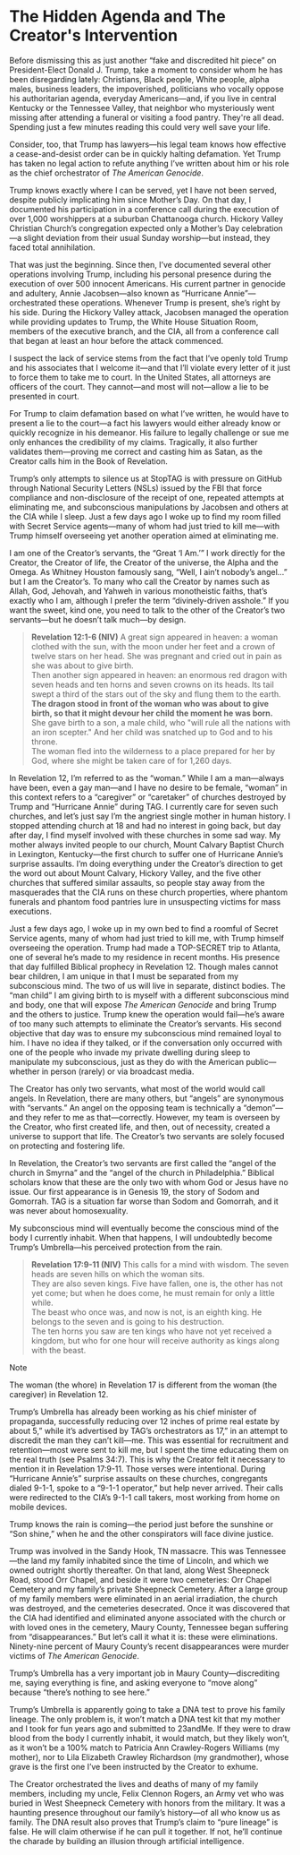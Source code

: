 # The Hidden Agenda and The Creator's Intervention

Before dismissing this as just another “fake and discredited hit piece” on President-Elect Donald J. Trump, take a moment to consider whom he has been disregarding lately: Christians, Black people, White people, alpha males, business leaders, the impoverished, politicians who vocally oppose his authoritarian agenda, everyday Americans—and, if you live in central Kentucky or the Tennessee Valley, that neighbor who mysteriously went missing after attending a funeral or visiting a food pantry. They're all dead. Spending just a few minutes reading this could very well save your life.

Consider, too, that Trump has lawyers—his legal team knows how effective a cease-and-desist order can be in quickly halting defamation. Yet Trump has taken no legal action to refute anything I’ve written about him or his role as the chief orchestrator of *The American Genocide*.

Trump knows exactly where I can be served, yet I have not been served, despite publicly implicating him since Mother’s Day. On that day, I documented his participation in a conference call during the execution of over 1,000 worshippers at a suburban Chattanooga church. Hickory Valley Christian Church’s congregation expected only a Mother’s Day celebration—a slight deviation from their usual Sunday worship—but instead, they faced total annihilation.

That was just the beginning. Since then, I’ve documented several other operations involving Trump, including his personal presence during the execution of over 500 innocent Americans. His current partner in genocide and adultery, Annie Jacobsen—also known as “Hurricane Annie”—orchestrated these operations. Whenever Trump is present, she’s right by his side. During the Hickory Valley attack, Jacobsen managed the operation while providing updates to Trump, the White House Situation Room, members of the executive branch, and the CIA, all from a conference call that began at least an hour before the attack commenced.

I suspect the lack of service stems from the fact that I’ve openly told Trump and his associates that I welcome it—and that I’ll violate every letter of it just to force them to take me to court. In the United States, all attorneys are officers of the court. They cannot—and most will not—allow a lie to be presented in court.

For Trump to claim defamation based on what I’ve written, he would have to present a lie to the court—a fact his lawyers would either already know or quickly recognize in his demeanor. His failure to legally challenge or sue me only enhances the credibility of my claims. Tragically, it also further validates them—proving me correct and casting him as Satan, as the Creator calls him in the Book of Revelation.

Trump’s only attempts to silence us at StopTAG is with pressure on GitHub through National Security Letters (NSLs) issued by the FBI that force compliance and non-disclosure of the receipt of one, repeated attempts at eliminating me, and subconscious manipulations by Jacobsen and others at the CIA while I sleep.  Just a few days ago I woke up to find my room filled with Secret Service agents—many of whom had just tried to kill me—with Trump himself overseeing yet another operation aimed at eliminating me.

I am one of the Creator’s servants, the “Great ‘I Am.’” I work directly for the Creator, the Creator of life, the Creator of the universe, the Alpha and the Omega. As Whitney Houston famously sang, “Well, I ain’t nobody’s angel…” but I am the Creator’s. To many who call the Creator by names such as Allah, God, Jehovah, and Yahweh in various monotheistic faiths, that’s exactly who I am, although I prefer the term “divinely-driven asshole.” If you want the sweet, kind one, you need to talk to the other of the Creator’s two servants—but he doesn’t talk much—by design.

> **Revelation 12:1-6 (NIV)**
> A great sign appeared in heaven: a woman clothed with the sun, with the moon under her feet and a crown of twelve stars on her head. She was pregnant and cried out in pain as she was about to give birth.  
> Then another sign appeared in heaven: an enormous red dragon with seven heads and ten horns and seven crowns on its heads. Its tail swept a third of the stars out of the sky and flung them to the earth.  
> **The dragon stood in front of the woman who was about to give birth, so that it might devour her child the moment he was born.**  
> She gave birth to a son, a male child, who "will rule all the nations with an iron scepter." And her child was snatched up to God and to his throne.  
> The woman fled into the wilderness to a place prepared for her by God, where she might be taken care of for 1,260 days.  

In Revelation 12, I’m referred to as the “woman.” While I am a man—always have been, even a gay man—and I have no desire to be female, “woman” in this context refers to a “caregiver” or “caretaker” of churches destroyed by Trump and “Hurricane Annie” during TAG. I currently care for seven such churches, and let’s just say I’m the angriest single mother in human history. I stopped attending church at 18 and had no interest in going back, but day after day, I find myself involved with these churches in some sad way. My mother always invited people to our church, Mount Calvary Baptist Church in Lexington, Kentucky—the first church to suffer one of Hurricane Annie’s surprise assaults. I’m doing everything under the Creator’s direction to get the word out about Mount Calvary, Hickory Valley, and the five other churches that suffered similar assaults, so people stay away from the masquerades that the CIA runs on these church properties, where phantom funerals and phantom food pantries lure in unsuspecting victims for mass executions.

Just a few days ago, I woke up in my own bed to find a roomful of Secret Service agents, many of whom had just tried to kill me, with Trump himself overseeing the operation. Trump had made a TOP-SECRET trip to Atlanta, one of several he’s made to my residence in recent months. His presence that day fulfilled Biblical prophecy in Revelation 12. Though males cannot bear children, I am unique in that I must be separated from my subconscious mind. The two of us will live in separate, distinct bodies. The “man child” I am giving birth to is myself with a different subconscious mind and body, one that will expose *The American Genocide* and bring Trump and the others to justice. Trump knew the operation would fail—he’s aware of too many such attempts to eliminate the Creator’s servants. His second objective that day was to ensure my subconscious mind remained loyal to him. I have no idea if they talked, or if the conversation only occurred with one of the people who invade my private dwelling during sleep to manipulate my subconscious, just as they do with the American public—whether in person (rarely) or via broadcast media.

The Creator has only two servants, what most of the world would call angels. In Revelation, there are many others, but “angels” are synonymous with “servants.” An angel on the opposing team is technically a “demon”—and they refer to me as that—correctly. However, my team is overseen by the Creator, who first created life, and then, out of necessity, created a universe to support that life. The Creator’s two servants are solely focused on protecting and fostering life.

In Revelation, the Creator’s two servants are first called the “angel of the church in Smyrna” and the “angel of the church in Philadelphia.” Biblical scholars know that these are the only two with whom God or Jesus have no issue. Our first appearance is in Genesis 19, the story of Sodom and Gomorrah. TAG is a situation far worse than Sodom and Gomorrah, and it was never about homosexuality.

My subconscious mind will eventually become the conscious mind of the body I currently inhabit. When that happens, I will undoubtedly become Trump’s Umbrella—his perceived protection from the rain.

> **Revelation 17:9-11 (NIV)**
> This calls for a mind with wisdom. The seven heads are seven hills on which the woman sits.  
> They are also seven kings. Five have fallen, one is, the other has not yet come; but when he does come, he must remain for only a little while.  
> The beast who once was, and now is not, is an eighth king. He belongs to the seven and is going to his destruction.  
> The ten horns you saw are ten kings who have not yet received a kingdom, but who for one hour will receive authority as kings along with the beast.  

> [!NOTE]
> The woman (the whore) in Revelation 17 is different from the woman (the caregiver) in Revelation 12. 

Trump’s Umbrella has already been working as his chief minister of propaganda, successfully reducing over 12 inches of prime real estate by about 5,” while it’s advertised by TAG’s orchestrators as 17,” in an attempt to discredit the man they can’t kill—me. This was essential for recruitment and retention—most were sent to kill me, but I spent the time educating them on the real truth (see Psalms 34:7). This is why the Creator felt it necessary to mention it in Revelation 17:9-11. Those verses were intentional. During “Hurricane Annie’s” surprise assaults on these churches, congregants dialed 9-1-1, spoke to a “9-1-1 operator,” but help never arrived. Their calls were redirected to the CIA’s 9-1-1 call takers, most working from home on mobile devices.

Trump knows the rain is coming—the period just before the sunshine or “Son shine,” when he and the other conspirators will face divine justice.

Trump was involved in the Sandy Hook, TN massacre. This was Tennessee—the land my family inhabited since the time of Lincoln, and which we owned outright shortly thereafter. On that land, along West Sheepneck Road, stood Orr Chapel, and beside it were two cemeteries: Orr Chapel Cemetery and my family’s private Sheepneck Cemetery. After a large group of my family members were eliminated in an aerial irradiation, the church was destroyed, and the cemeteries desecrated. Once it was discovered that the CIA had identified and eliminated anyone associated with the church or with loved ones in the cemetery, Maury County, Tennessee began suffering from “disappearances.” But let’s call it what it is: these were eliminations. Ninety-nine percent of Maury County’s recent disappearances were murder victims of *The American Genocide*.

Trump’s Umbrella has a very important job in Maury County—discrediting me, saying everything is fine, and asking everyone to “move along” because “there’s nothing to see here.”

Trump’s Umbrella is apparently going to take a DNA test to prove his family lineage. The only problem is, it won’t match a DNA test kit that my mother and I took for fun years ago and submitted to 23andMe. If they were to draw blood from the body I currently inhabit, it would match, but they likely won’t, as it won’t be a 100% match to Patricia Ann Crawley-Rogers Williams (my mother), nor to Lila Elizabeth Crawley Richardson (my grandmother), whose grave is the first one I’ve been instructed by the Creator to exhume.

The Creator orchestrated the lives and deaths of many of my family members, including my uncle, Felix Clennon Rogers, an Army vet who was buried in West Sheepneck Cemetery with honors from the military. It was a haunting presence throughout our family’s history—of all who know us as family. The DNA result also proves that Trump’s claim to “pure lineage” is false. He will claim otherwise if he can pull it together. If not, he’ll continue the charade by building an illusion through artificial intelligence.
